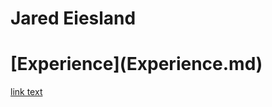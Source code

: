 # Jared Eiesland
<html>
  <Body>
    <h1>[Experience](Experience.md)</h1>
    <p><a href="http://github.com/jaredeiesland/Curriculum-Vitae/Experience.md">link text</a></p>
   </body>
  </html>
